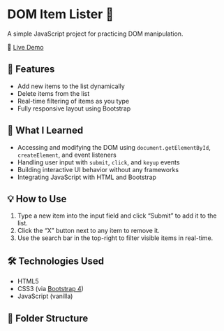 # DOM Item Lister 📝

A simple JavaScript project for practicing DOM manipulation.

🔗 [Live Demo](https://zfttter.github.io/DOM-Item-Lister/)

## 📌 Features

- Add new items to the list dynamically
- Delete items from the list
- Real-time filtering of items as you type
- Fully responsive layout using Bootstrap

## 🧠 What I Learned

- Accessing and modifying the DOM using `document.getElementById`, `createElement`, and event listeners
- Handling user input with `submit`, `click`, and `keyup` events
- Building interactive UI behavior without any frameworks
- Integrating JavaScript with HTML and Bootstrap

## 💡 How to Use

1. Type a new item into the input field and click “Submit” to add it to the list.
2. Click the “X” button next to any item to remove it.
3. Use the search bar in the top-right to filter visible items in real-time.

## 🛠 Technologies Used

- HTML5
- CSS3 (via [Bootstrap 4](https://getbootstrap.com/docs/4.3/))
- JavaScript (vanilla)

## 📁 Folder Structure

